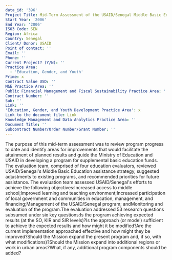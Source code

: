```yaml
---
data_id: '396'
Project Title: Mid-Term Assessment of the USAID/Senegal Middle Basic Education Program
Start Year: '2006'
End Year: '2006'
ISO3 Code: SEN
Region: Africa
Country: Senegal
Client/ Donor: USAID
Point of contact: ''
Email: ''
Phone: ''
Current Project? (Y/N): ''
Practice Area:
  - 'Education, Gender, and Youth'
Prime: x
Contract Value USD: ''
M&E Practice Area: ''
Public Financial Management and Fiscal Sustainability Practice Area: ''
Contract Number: ''
Sub: ''
Link: ''
'Education, Gender, and Youth Development Practice Area': x
Link to the document file: Link
Knowledge Management and Data Analytics Practice Area: ''
Document Title: ''
Subcontract Number/Order Number/Grant Number: ''
---
```

The purpose of this mid-term assessment was to review program progress to date and identify areas for improvements that would facilitate the attainment of planned results and guide the Ministry of Education and USAID in developing a program for supplemental basic education funds. The evaluation team, comprised of four education evaluators, reviewed USAID/Senegal's Middle Basic Education assistance strategy, suggested adjustments to existing programs, and recommended priorities for future assistance. The evaluation team assessed USAID/Senegal's efforts to achieve the following objectives:Increased access to middle school;Improved learning and teaching environment;Increased participation of local government and communities in education, management, and financing;Management of the USAID/Senegal program; andMonitoring and evaluation of the program.The evaluation addressed 53 research questions subsumed under six key questions:Is the program achieving expected results (at the SO, KIR and SIR levels)?Is the approach (or model) sufficient to achieve the expected results and how might it be modified?Are the current implementation approached effective and how might they be improved?Should the Mission expand the present program and, if so, with what modifications)?Should the Mission expand into additional regions or work in urban areas?What, if any, additional program components should be added?
